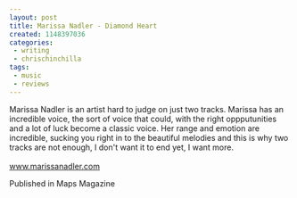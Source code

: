 ```yaml
---
layout: post
title: Marissa Nadler - Diamond Heart
created: 1148397036
categories:
 - writing
 - chrischinchilla
tags: 
 - music 
 - reviews
---
```


Marissa Nadler is an artist hard to judge on just two tracks. Marissa has an incredible voice, the sort of voice that could, with the right oppputunities and a lot of luck become a classic voice. Her range and emotion are incredible, sucking you right in to the beautiful melodies and this is why two tracks are not enough, I don't want it to end yet, I want more.<br><br><a href='https://www.marissanadler.com' target='_blank'>www.marissanadler.com</a>

Published in Maps Magazine
